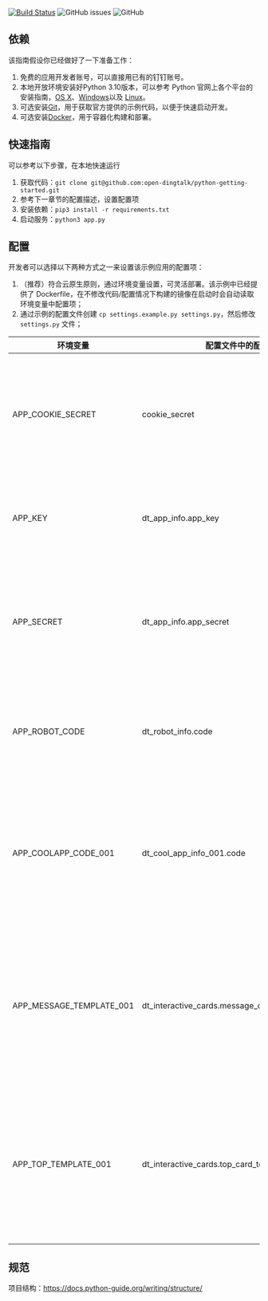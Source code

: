 [![Build Status](https://github.com/open-dingtalk/python-getting-started/workflows/lint-and-tests/badge.svg?branch=master)](https://github.com/open-dingtalk/python-getting-started/actions)
![GitHub issues](https://img.shields.io/github/issues/open-dingtalk/python-getting-started)
![GitHub](https://img.shields.io/github/license/open-dingtalk/python-getting-started)


## 依赖

该指南假设你已经做好了一下准备工作：
1. 免费的应用开发者账号，可以直接用已有的钉钉账号。
2. 本地开放环境安装好Python 3.10版本，可以参考 Python 官网上各个平台的安装指南，[OS X](http://docs.python-guide.org/en/latest/starting/install3/osx/)、[Windows](http://docs.python-guide.org/en/latest/starting/install3/win/)以及 [Linux](http://docs.python-guide.org/en/latest/starting/install3/linux/)。
3. 可选安装[Git](https://git-scm.com/)，用于获取官方提供的示例代码，以便于快速启动开发。
4. 可选安装[Docker](https://www.docker.com/)，用于容器化构建和部署。

## 快速指南

可以参考以下步骤，在本地快速运行

1. 获取代码：`git clone git@github.com:open-dingtalk/python-getting-started.git`
2. 参考下一章节的配置描述，设置配置项
3. 安装依赖：`pip3 install -r requirements.txt`
4. 启动服务：`python3 app.py`

## 配置

开发者可以选择以下两种方式之一来设置该示例应用的配置项：

1. （推荐）符合云原生原则，通过环境变量设置，可灵活部署。该示例中已经提供了 Dockerfile，在不修改代码/配置情况下构建的镜像在启动时会自动读取环境变量中配置项；
2. 通过示例的配置文件创建 `cp settings.example.py settings.py`，然后修改 `settings.py` 文件；

| 环境变量 | 配置文件中的配置项 | 解释说明 |
|-----------|-------------------|----------|
| APP_COOKIE_SECRET | cookie_secret | 字符串，必填，非空值，建议填入长度16字节以上的任意随机字符串，用于生成加密的前端用户登录态 Cookie |
| APP_KEY | dt_app_info.app_key | 字符串，必填，钉钉开发者后台中创建企业内部应用后平台生成的AppKey |
| APP_SECRET | dt_app_info.app_secret | 字符串，必填，钉钉开发者后台中创建企业内部应用后平台生成的AppSecret，与上面的AppKey成对出现 |
| APP_ROBOT_CODE | dt_robot_info.code | 字符串，选填（在发消息流程中必填），钉钉开发者后台中创建机器人生成的RobotCode |
| APP_COOLAPP_CODE_001 | dt_cool_app_info_001.code | 字符串，选填（开发酷应用场景必填），在钉钉开发者后台创建酷应用后由平台生成。钉钉同一个应用下可以创建多个酷应用扩展 |
| APP_MESSAGE_TEMPLATE_001 | dt_interactive_cards.message_card_template_id_001 | 字符串，选填（发送酷应用聊天消息卡片场景中必填），在钉钉开发者后台的卡片搭建中生成**消息卡片**。钉钉同一个应用下可以创建多个消息卡片 |
| APP_TOP_TEMPLATE_001 | dt_interactive_cards.top_card_template_id_001 |  字符串，选填（发送酷应用聊天消息卡片场景中必填），在钉钉开发者后台的卡片搭建中生成**吊顶卡片**。钉钉同一个应用下可以创建多个吊顶卡片 |

## 规范

项目结构：https://docs.python-guide.org/writing/structure/
